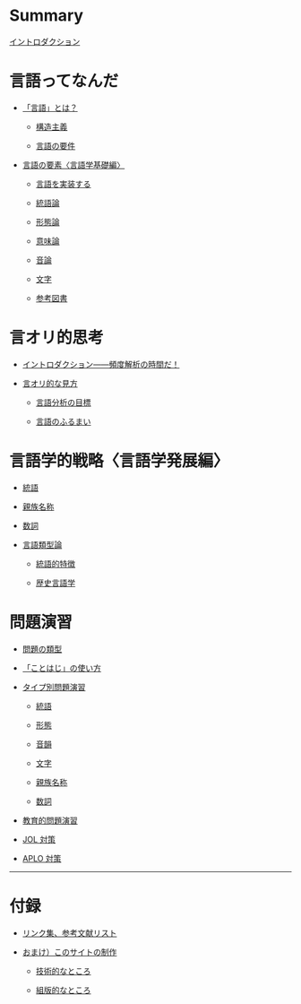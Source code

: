 # Summary

[イントロダクション](./chapter_1.md)

# 言語ってなんだ

- [「言語」とは？](第1章/「言語」とは？.md)

    - [構造主義](第1章/構造主義.md)

    - [言語の要件]()

- [言語の要素〈言語学基礎編〉]()

    - [言語を実装する]()

    - [統語論]()

    - [形態論]()

    - [意味論]()

    - [音論]()

    - [文字]()

    - [参考図書]()

# 言オリ的思考

- [イントロダクション――頻度解析の時間だ！]()

- [言オリ的な見方]()

    - [言語分析の目標]()

    - [言語のふるまい]()

# 言語学的戦略〈言語学発展編〉

- [統語]()

- [親族名称]()

- [数詞]()

- [言語類型論]()

    - [統語的特徴]()

    - [歴史言語学]()

# 問題演習

- [問題の類型]()

- [「ことはじ」の使い方]()

- [タイプ別問題演習]()

    - [統語]()

    - [形態]()

    - [音韻]()

    - [文字]()

    - [親族名称]()

    - [数詞]()

- [教育的問題演習]()

- [JOL 対策]()

- [APLO 対策]()

---

# 付録

- [リンク集、参考文献リスト](付録/リンク集.md)

- [おまけ）このサイトの制作](付録/おまけ.md)

    - [技術的なところ](付録/おまけ_技術的なところ.md)

    - [組版的なところ](付録/おまけ_組版的なところ.md)